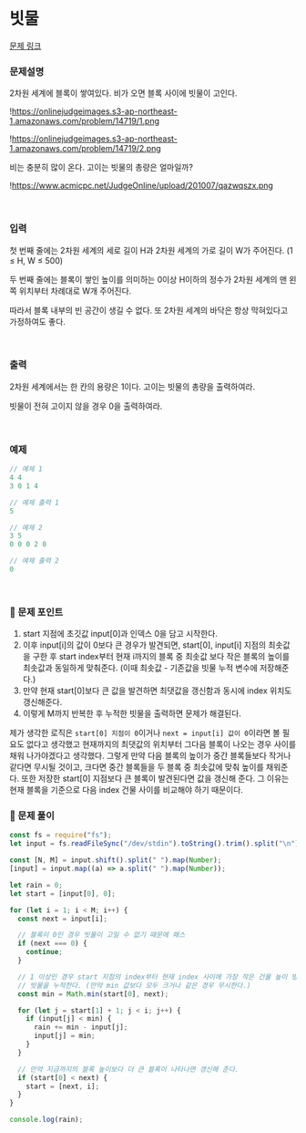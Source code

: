 # 빗물

[문제 링크](https://www.acmicpc.net/problem/14719)

### 문제설명

2차원 세계에 블록이 쌓여있다. 비가 오면 블록 사이에 빗물이 고인다.

!https://onlinejudgeimages.s3-ap-northeast-1.amazonaws.com/problem/14719/1.png

!https://onlinejudgeimages.s3-ap-northeast-1.amazonaws.com/problem/14719/2.png

비는 충분히 많이 온다. 고이는 빗물의 총량은 얼마일까?

!https://www.acmicpc.net/JudgeOnline/upload/201007/qazwqszx.png

<br>

### 입력

첫 번째 줄에는 2차원 세계의 세로 길이 H과 2차원 세계의 가로 길이 W가 주어진다. (1 ≤ H, W ≤ 500)

두 번째 줄에는 블록이 쌓인 높이를 의미하는 0이상 H이하의 정수가 2차원 세계의 맨 왼쪽 위치부터 차례대로 W개 주어진다.

따라서 블록 내부의 빈 공간이 생길 수 없다. 또 2차원 세계의 바닥은 항상 막혀있다고 가정하여도 좋다.

<br>

### 출력

2차원 세계에서는 한 칸의 용량은 1이다. 고이는 빗물의 총량을 출력하여라.

빗물이 전혀 고이지 않을 경우 0을 출력하여라.

<br>

### 예제

```jsx
// 예제 1
4 4
3 0 1 4

// 예제 출력 1
5

// 예제 2
3 5
0 0 0 2 0

// 예제 출력 2
0
```

<br>

### 📕 문제 포인트

1. start 지점에 초깃값 input[0]과 인덱스 0을 담고 시작한다.
2. 이후 input[i]의 값이 0보다 큰 경우가 발견되면, start[0], input[i] 지점의 최솟값을 구한 후 start index부터 현재 i까지의 블록 중 최솟값 보다 작은 블록의 높이를 최솟값과 동일하게 맞춰준다. (이때 최솟값 - 기존값을 빗물 누적 변수에 저장해준다.)
3. 만약 현재 start[0]보다 큰 값을 발견하면 최댓값을 갱신함과 동시에 index 위치도 갱신해준다.
4. 이렇게 M까지 반복한 후 누적한 빗물을 출력하면 문제가 해결된다.

제가 생각한 로직은 `start[0] 지점이 0`이거나 `next = input[i] 값이 0`이라면 볼 필요도 없다고 생각했고 현재까지의 최댓값의 위치부터 그다음 블록이 나오는 경우 사이를 채워 나가야겠다고 생각했다. 그렇게 만약 다음 블록의 높이가 중간 블록들보다 작거나 같다면 무시될 것이고, 크다면 중간 블록들을 두 블록 중 최솟값에 맞춰 높이를 채워준다. 또한 저장한 start[0] 지점보다 큰 블록이 발견된다면 값을 갱신해 준다. 그 이유는 현재 블록을 기준으로 다음 index 건물 사이를 비교해야 하기 때문이다.

### 📝 문제 풀이

```js
const fs = require("fs");
let input = fs.readFileSync("/dev/stdin").toString().trim().split("\n");

const [N, M] = input.shift().split(" ").map(Number);
[input] = input.map((a) => a.split(" ").map(Number));

let rain = 0;
let start = [input[0], 0];

for (let i = 1; i < M; i++) {
  const next = input[i];

  // 블록이 0인 경우 빗물이 고일 수 없기 때문에 패스
  if (next === 0) {
    continue;
  }

  // 1 이상인 경우 start 지점의 index부터 현재 index 사이에 가장 작은 건물 높이 방금
  // 빗물을 누적한다. (만약 min 값보다 모두 크거나 같은 경우 무시한다.)
  const min = Math.min(start[0], next);

  for (let j = start[1] + 1; j < i; j++) {
    if (input[j] < min) {
      rain += min - input[j];
      input[j] = min;
    }
  }

  // 만약 지금까지의 블록 높이보다 더 큰 블록이 나타나면 갱신해 준다.
  if (start[0] < next) {
    start = [next, i];
  }
}

console.log(rain);
```
